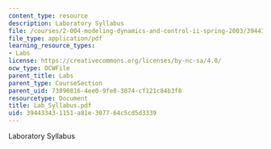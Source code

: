 ```yaml
---
content_type: resource
description: Laboratory Syllabus
file: /courses/2-004-modeling-dynamics-and-control-ii-spring-2003/394433431151a81e307764c5cd5d3339_Lab_Syllabus.pdf
file_type: application/pdf
learning_resource_types:
- Labs
license: https://creativecommons.org/licenses/by-nc-sa/4.0/
ocw_type: OCWFile
parent_title: Labs
parent_type: CourseSection
parent_uid: 73890816-4ee0-9fe8-3874-cf121c84b3f8
resourcetype: Document
title: Lab_Syllabus.pdf
uid: 39443343-1151-a81e-3077-64c5cd5d3339
---
```

Laboratory Syllabus